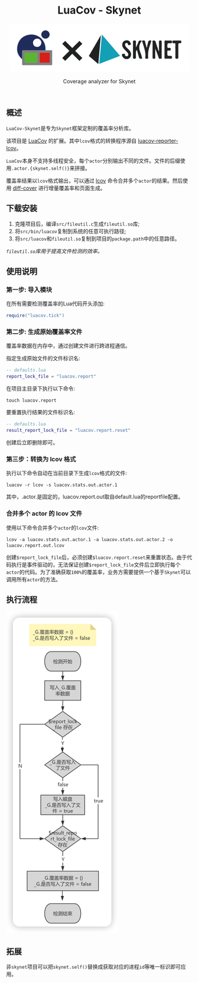 <div align="center">
    <h1>LuaCov - Skynet</h1>
    <img src="./docs/logo/luacov-skynet.png" width="487"  alt=""/>
    <p align="center">
        Coverage analyzer for Skynet
    </p>
</div>

<br>

## 概述
`LuaCov-Skynet`是专为`Skynet`框架定制的覆盖率分析库。

该项目是 [LuaCov](https://github.com/lunarmodules/luacov) 的扩展。其中`lcov`格式的转换程序源自 [luacov-reporter-lcov](https://github.com/daurnimator/luacov-reporter-lcov)。

`LuaCov`本身不支持多线程安全，每个`actor`分别输出不同的文件。文件的后缀使用`.actor.{skynet.self()}`来拼接。

覆盖率结果以`lcov`格式输出，可以通过 [lcov](https://man.archlinux.org/man/lcov.1.en) 命令合并多个`actor`的结果。然后使用 [diff-cover](https://github.com/Bachmann1234/diff_cover) 进行增量覆盖率和页面生成。

## 下载安装
1. 克隆项目后，编译`src/fileutil.c`生成`fileutil.so`库;
2. 将`src/bin/luacov`复制到系统的任意可执行路径;
3. 将`src/luacov`和`fileutil.so`复制到项目的`package.path`中的任意路径。

_`fileutil.so`库用于提高文件检测的效率。_

## 使用说明
### 第一步: 导入模块
在所有需要检测覆盖率的Lua代码开头添加:
```lua
require("luacov.tick")
```

### 第二步: 生成原始覆盖率文件
覆盖率数据在内存中，通过创建文件进行跨进程通信。

指定生成原始文件的文件标识名:
```lua
-- defaults.lua
report_lock_file = "luacov.report"
```
在项目主目录下执行以下命令:
```shell
touch luacov.report
```

要重置执行结果的文件标识名:
```lua
-- defaults.lua
result_report_lock_file = "luacov.report.reset"
```
创建后立即删除即可。

### 第三步：转换为 lcov 格式
执行以下命令自动在当前目录下生成`lcov`格式的文件:
```shell
luacov -r lcov -s luacov.stats.out.actor.1
```
其中，.actor.是固定的，luacov.report.out取自default.lua的reportfile配置。

### 合并多个 actor 的 lcov 文件
使用以下命令合并多个`actor`的`lcov`文件:
```shell
lcov -a luacov.stats.out.actor.1 -a luacov.stats.out.actor.2 -o luacov.report.out.lcov
```
创建`$report_lock_file`后，必须创建`$luacov.report.reset`来重置状态。由于代码执行是事件驱动的，无法保证创建`$report_lock_file`文件后立即执行每个`actor`的代码。为了准确获取`100%`的覆盖率，业务方需要提供一个基于`Skynet`可以调用所有`actor`的方法。


## 执行流程
<img src="./docs/tick-process.png" width="303"  alt=""/>


## 拓展
非`skynet`项目可以把`skynet.self()`替换成获取对应的进程`id`等唯一标识即可应用。